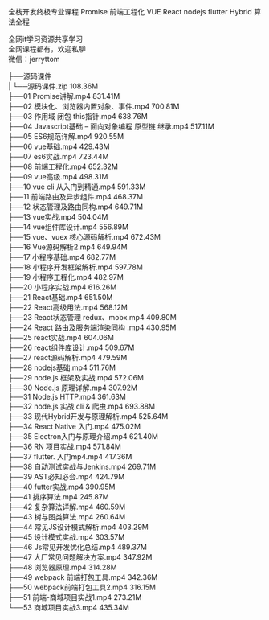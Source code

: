 全栈开发终极专业课程 Promise 前端工程化 VUE React nodejs flutter Hybrid 算法全程

全网it学习资源共享学习<br>全网课程都有，欢迎私聊<br>微信：jerryttom<br>

├──源码课件<br> | └──源码课件.zip 108.36M<br> ├──01 Promise讲解.mp4 831.41M<br> ├──02 模块化、浏览器内置对象、事件.mp4 700.81M<br> ├──03 作用域 闭包 this指针.mp4 638.76M<br> ├──04 Javascript基础 – 面向对象编程 原型链 继承.mp4 517.11M<br> ├──05 ES6规范详解.mp4 920.55M<br> ├──06 vue基础.mp4 429.43M<br> ├──07 es6实战.mp4 723.44M<br> ├──08 前端工程化.mp4 652.32M<br> ├──09 vue高级.mp4 498.31M<br> ├──10 vue cli 从入门到精通.mp4 591.33M<br> ├──11 前端路由及异步组件.mp4 468.37M<br> ├──12 状态管理及路由同构.mp4 649.71M<br> ├──13 vue实战.mp4 504.04M<br> ├──14 vue组件库设计.mp4 556.89M<br> ├──15 vue、vuex 核心源码解析.mp4 672.43M<br> ├──16 Vue源码解析2.mp4 649.94M<br> ├──17 小程序基础.mp4 682.77M<br> ├──18 小程序开发框架解析.mp4 597.78M<br> ├──19 小程序工程化.mp4 482.97M<br> ├──20 小程序实战.mp4 616.26M<br> ├──21 React基础.mp4 651.50M<br> ├──22 React高级用法.mp4 568.12M<br> ├──23 React状态管理 redux、mobx.mp4 409.80M<br> ├──24 React 路由及服务端渲染同构 .mp4 430.95M<br> ├──25 react实战.mp4 604.06M<br> ├──26 react组件库设计.mp4 509.67M<br> ├──27 react源码解析.mp4 479.59M<br> ├──28 nodejs基础.mp4 511.76M<br> ├──29 node.js 框架及实战.mp4 572.06M<br> ├──30 Node.js 原理详解.mp4 307.92M<br> ├──31 Node.js HTTP.mp4 361.63M<br> ├──32 node.js 实战 cli &amp; 爬虫.mp4 693.88M<br> ├──33 现代Hybrid开发与原理解析.mp4 525.64M<br> ├──34 React Native 入门.mp4 475.02M<br> ├──35 Electron入门与原理介绍.mp4 621.40M<br> ├──36 RN 项目实战.mp4 571.84M<br> ├──37 flutter. 入门mp4.mp4 417.36M<br> ├──38 自动测试实战与Jenkins.mp4 269.71M<br> ├──39 AST必知必会.mp4 424.79M<br> ├──40 futter实战.mp4 390.95M<br> ├──41 排序算法.mp4 245.87M<br> ├──42 复杂算法详解.mp4 460.59M<br> ├──43 树与图类算法.mp4 260.64M<br> ├──44 常见JS设计模式解析.mp4 403.29M<br> ├──45 设计模式实战.mp4 303.57M<br> ├──46 Js常见开发优化总结.mp4 489.37M<br> ├──47 大厂常见问题解决方案.mp4 347.92M<br> ├──48 浏览器原理.mp4 314.28M<br> ├──49 webpack 前端打包工具.mp4 342.36M<br> ├──50 webpack前端打包工具2.mp4 316.15M<br> ├──51 前端-商城项目实战1.mp4 273.21M<br> └──53 商城项目实战3.mp4 435.34M